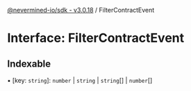 [@nevermined-io/sdk - v3.0.18](../code-reference.md) / FilterContractEvent

# Interface: FilterContractEvent

## Indexable

▪ [key: `string`]: `number` \| `string` \| `string`[] \| `number`[]
